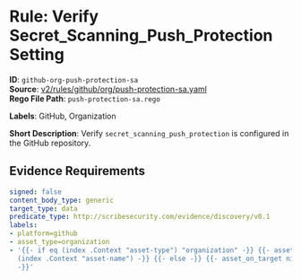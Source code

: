 # Rule: Verify Secret_Scanning_Push_Protection Setting

**ID**: `github-org-push-protection-sa`  
**Source**: [v2/rules/github/org/push-protection-sa.yaml](scribe-public/sample-policies.git/v2/rules/github/org/push-protection-sa.yaml)  
**Rego File Path**: `push-protection-sa.rego`  

**Labels**: GitHub, Organization

**Short Description**: Verify `secret_scanning_push_protection` is configured in the GitHub repository.

## Evidence Requirements

```yaml
signed: false
content_body_type: generic
target_type: data
predicate_type: http://scribesecurity.com/evidence/discovery/v0.1
labels:
- platform=github
- asset_type=organization
- '{{- if eq (index .Context "asset-type") "organization" -}} {{- asset_on_target
  (index .Context "asset-name") -}} {{- else -}} {{- asset_on_target nil -}} {{- end
  -}}'
```
